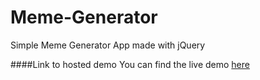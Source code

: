 # Meme-Generator
Simple Meme Generator App made with jQuery

####Link to hosted demo
You can find the live demo [here](http://edgardopinto-escalierscoffe.github.io/Meme-Generator/)

